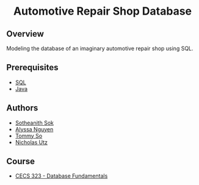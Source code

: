 <h1 align="center" style="border: none">Automotive Repair Shop Database</h1>

## Overview
Modeling the database of an imaginary automotive repair shop using SQL.

## Prerequisites
 - [SQL](https://docs.oracle.com/javase/tutorial/jdbc/basics/processingsqlstatements.html)
 - [Java](https://www.oracle.com/java/technologies/javase/javase-jdk8-downloads.html)
 
## Authors
 - [Sotheanith Sok](https://github.com/sotheanith-sok)
 - [Alyssa Nguyen](https://github.com/Alyssa3467)
 - [Tommy So](https://github.com/tommy8492nd)
 - [Nicholas Utz](https://github.com/utznicholas)

## Course
 - [CECS 323 - Database Fundamentals](http://catalog.csulb.edu/preview_course_nopop.php?catoid=5&coid=39988)
